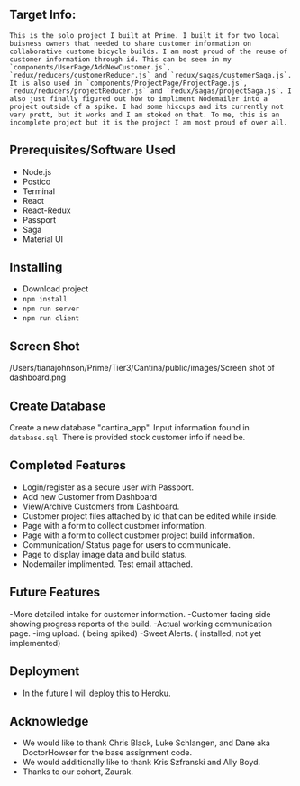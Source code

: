 
## Target Info:
    This is the solo project I built at Prime. I built it for two local buisness owners that needed to share customer information on collaborative custome bicycle builds. I am most proud of the reuse of customer information through id. This can be seen in my `components/UserPage/AddNewCustomer.js`, `redux/reducers/customerReducer.js` and `redux/sagas/customerSaga.js`. It is also used in `components/ProjectPage/ProjectPage.js`, `redux/reducers/projectReducer.js` and `redux/sagas/projectSaga.js`. I also just finally figured out how to impliment Nodemailer into a project outside of a spike. I had some hiccups and its currently not vary prett, but it works and I am stoked on that. To me, this is an incomplete project but it is the project I am most proud of over all. 


## Prerequisites/Software Used
- Node.js
- Postico
- Terminal
- React
- React-Redux
- Passport
- Saga
- Material UI


## Installing

- Download project
- `npm install`
- `npm run server`
- `npm run client`


## Screen Shot
/Users/tianajohnson/Prime/Tier3/Cantina/public/images/Screen shot of dashboard.png

## Create Database
   Create a new database "cantina_app". Input information found in `database.sql`. There is provided stock customer info if need be. 

## Completed Features

- Login/register as a secure user with Passport.
- Add new Customer from Dashboard
- View/Archive Customers from Dashboard.
- Customer project files attached by id that can be edited while inside.
- Page with a form to collect customer information.
- Page with a form to collect customer project build information.
- Communication/ Status page for users to communicate.
- Page to display image data and build status.
- Nodemailer implimented. Test email attached.


## Future Features

-More detailed intake for customer information.
-Customer facing side showing progress reports of the build.
-Actual working communication page.
-img upload. ( being spiked)
-Sweet Alerts. ( installed, not yet implemented)

## Deployment

- In the future I will deploy this to Heroku.


## Acknowledge 

- We would like to thank Chris Black, Luke Schlangen, and Dane aka DoctorHowser for the base assignment code.
- We would additionally like to thank Kris Szfranski and Ally Boyd.
- Thanks to our cohort, Zaurak.


